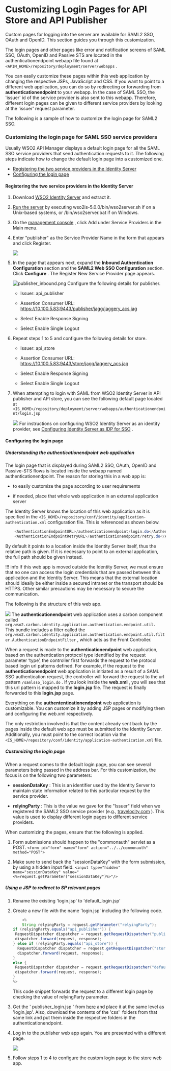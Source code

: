 # Customizing Login Pages for API Store and API Publisher

Custom pages for logging into the server are available for SAML2 SSO, OAuth and OpenID. This section guides you through this customization.

The login pages and other pages like error and notification screens of SAML SSO, OAuth, OpenID and Passive STS are located in the authenticationendpoint webapp file found at `<APIM_HOME>/repository/deployment/server/webapps` .

You can easily customize these pages within this web application by changing the respective JSPs, JavaScript and CSS. If you want to point to a different web application, you can do so by redirecting or forwarding from **authenticationendpoint** to your webapp. In the case of SAML SSO, the 'issuer' id of the service provider is also sent to this webapp. Therefore, different login pages can be given to different service providers by looking at the 'issuer' request parameter.

The following is a sample of how to customize the login page for SAML2 SSO.

### Customizing the login page for SAML SSO service providers

Usually WSO2 API Manager displays a default login page for all the SAML SSO service providers that send authentication requests to it. The following steps indicate how to change the default login page into a customized one.

-   [Registering the two service providers in the Identity Server](#CustomizingLoginPagesforAPIStoreandAPIPublisher-RegisteringthetwoserviceprovidersintheIdentityServer)
-   [Configuring the login page](#CustomizingLoginPagesforAPIStoreandAPIPublisher-Configuringtheloginpage)

#### Registering the two service providers in the Identity Server

1.  Download [WSO2 Identity Server](http://wso2.com/products/identity-server/) and extract it.

2.  [Run the server](https://docs.wso2.com/display/IS530/Running+the+Product) by executing wso2is-5.0.0/bin/wso2server.sh if on a Unix-based systems, or /bin/wso2server.bat if on Windows.

3.  On the [management console](https://docs.wso2.com/display/IS530/Getting+Started+with+the+Management+Console) , click Add under Service Providers in the Main menu.

4.  Enter "publisher" as the Service Provider Name in the form that appears and click Register.

    ![](/assets/attachments/103334781/103334783.png)
5.  In the page that appears next, expand the **Inbound Authentication Configuration** section and the **SAML2 Web SSO Configuration** section. Click **Configure** . The Register New Service Provider page appears.

    ![publisher\_inbound.png](https://lh3.googleusercontent.com/UzCGo1SYfdrB8pIcY2qyfD_rQclVWnwvMzQSs6Sm5d3b-8bDJnSN9bGArmWs6Dsmn8S1hNq1yh2YKuhsfAn_GKc4nCX3aMix_DwsTN6zP8p1DYXIWLkrIFHjqWGRqLFExsXlb_y_)    Configure the following details for publisher.

    -   Issuer: api\_publisher

    -   Assertion Consumer URL: <https://10.100.5.83:9443/publisher/jagg/jaggery_acs.jag>

    -   Select Enable Response Signing

    -   Select Enable Single Logout

6.  Repeat steps 1 to 5 and configure the following details for store.

    -   Issuer: api\_store

    -   Assertion Consumer URL: <https://10.100.5.83:9443/store/jagg/jaggery_acs.jag>

    -   Select Enable Response Signing

    -   Select Enable Single Logout

7.  When attempting to login with SAML from WSO2 Identity Server in API publisher and API store, you can see the following default page located at `<IS_HOME>/repository/deployment/server/webapps/authenticationendpoint/login.jsp          `

    ![](https://lh5.googleusercontent.com/FRmw22OAozRCqZpM5D0BaNMb-fLatRtEe55XWR1QRndVpus4cb8dcCt0khW7KgmkTTY_BlvS5hOjXj4LkDprNjicku1sIqj-yQNWIm-HHSrOYrS8F424ThlRnIWeuta_3rR6ODvL)    For instructions on configuring WSO2 Identity Server as an identity provider, see [Configuring Identity Server as IDP for SSO](https://docs.wso2.com/display/AM260/Configuring+Identity+Server+as+IDP+for+SSO) .

#### Configuring the login page

##### Understanding the authenticationendpoint web application

The login page that is displayed during SAML2 SSO, OAuth, OpenID and Passive-STS flows is located inside the webapp named authenticationendpoint. The reason for storing this in a web app is:

-   to easily customize the page according to user requirements

-   if needed, place that whole web application in an external application server

The Identity Server knows the location of this web application as it is specified in the `<IS_HOME>/repository/conf/identity/application-authentication.xml` configuration file. This is referenced as shown below.

``` java
    <AuthenticationEndpointURL>/authenticationendpoint/login.do</AuthenticationEndpointURL>
    <AuthenticationEndpointRetryURL>/authenticationendpoint/retry.do</AuthenticationEndpointRetryURL>
```

By default it points to a location inside the Identity Server itself, thus the relative path is given. If it is necessary to point to an external application, the full path should be given instead.

!!! info
If this web app is moved outside the Identity Server, we must ensure that no one can access the login credentials that are passed between this application and the Identity Server. This means that the external location should ideally be either inside a secured intranet or the transport should be HTTPS. Other similar precautions may be necessary to secure the communication.

The following is the structure of this web app.

![](https://lh5.googleusercontent.com/QOoN6rTi-3ScdoSfWcRtnbcb1kViYyBWr9vAcdsg7RoMHqfFMCnSX5a2mD--kg-y7Uz4_4e1cH7xsKW8CxJ_2IECUmVVu5L6CSGIdDp948cpvhKfZkyu2hRywbnFJ3eW9AXJd3cr)
The **authenticationendpoint** web application uses a carbon component called `org.wso2.carbon.identity.application.authentication.endpoint.util.` This bundle includes a filter called the `org.wso2.carbon.identity.application.authentication.endpoint.util.filter.AuthenticationEndpointFilter` , which acts as the Front Controller.

When a request is made to the **authenticationendpoint** web application, based on the authentication protocol type identified by the request parameter ‘type’, the controller first forwards the request to the protocol based login url patterns defined. For example, if the request to the **authenticationendpoint** web application is initiated as a result of a SAML SSO authentication request, the controller will forward the request to the url pattern `/samlsso_login.do` . If you look inside the **web.xml** , you will see that this url pattern is mapped to the **login.jsp** file. The request is finally forwarded to this **login.jsp** page.

Everything on the **authententicationendpoint** web application is customizable. You can customize it by adding JSP pages or modifying them and configuring the web.xml respectively.

The only restriction involved is that the content already sent back by the pages inside the default web app must be submitted to the Identity Server. Additionally, you must point to the correct location via the `<IS_HOME>/repository/conf/identity/application-authentication.xml` file.

##### Customizing the login page

When a request comes to the default login page, you can see several parameters being passed in the address bar. For this customization, the focus is on the following two parameters:

-   **sessionDataKey** : This is an identifier used by the Identity Server to maintain state information related to this particular request by the service provider.

-   **relyingParty** : This is the value we gave for the "Issuer" field when we registered the SAML2 SSO service provider (e.g., [travelocity.com](http://travelocity.com) ). This value is used to display different login pages to different service providers.

When customizing the pages, ensure that the following is applied.

1.  Form submissions should happen to the "commonauth" servlet as a POST.
`<form id="form" name="form" action="../../commonauth" method="POST">          `

2.  Make sure to send back the "sessionDataKey" with the form submission, by using a hidden input field.
`<input type="hidden" name="sessionDataKey" value="<%=request.getParameter("sessionDataKey")%>"/>          `

##### Using a JSP to redirect to SP relevant pages

1.  Rename the existing 'login.jsp' to 'default\_login.jsp'

2.  Create a new file with the name 'login.jsp' including the following code.

    ``` java
        <%
        String relyingParty = request.getParameter("relyingParty");
    if (relyingParty.equals("api_publisher")) {
     RequestDispatcher dispatcher = request.getRequestDispatcher("publisher_login.jsp");
     dispatcher.forward(request, response);
    } else if (relyingParty.equals("api_store")) {
      RequestDispatcher dispatcher = request.getRequestDispatcher("store_login.jsp");
      dispatcher.forward(request, response);
    }
    else {
     RequestDispatcher dispatcher = request.getRequestDispatcher("default_login.jsp");
     dispatcher.forward(request, response);
    }
    %>
    ```
    This code snippet forwards the request to a different login page by checking the value of relyingParty parameter.

3.  Get the ' publisher\_login.jsp ' from [here](https://svn.wso2.org/repos/wso2/people/roshan/) and place it at the same level as 'login.jsp'. Also, download the contents of the 'css'  folders from that same link and put them inside the respective folders in the authenticationendpoint.

4.  Log in to the publisher web app again. You are presented with a different page.

    ![](/assets/attachments/103334781/103334782.png)
5.  Follow steps 1 to 4 to configure the custom login page to the store web app.


